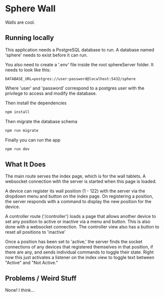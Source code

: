 # Sphere Wall

Walls are cool.

## Running locally
This application needs a PostgreSQL database to run.
A database named 'sphere' needs to exist before it can run.

You also need to create a '.env' file inside the root sphereServer folder.
It needs to look like this:

```
DATABASE_URL=postgres://user:password@localhost:5432/sphere
```
Where 'user' and 'password' correspond to a postgres user with the privilege
to access and modify the database.

Then install the dependencies

```bash
npm install
```

Then migrate the database schema

```bash
npm run migrate
```

Finally you can run the app

```bash
npm run dev
```

## What It Does
The main route serves the index page, which is for the wall tablets.
A websocket connection with the server is started when this page is loaded.

A device can register its wall position (1 - 122) with the server via the dropdown
menu and button on the index page.
On registering a position, the server responds with a command to display the new
position for the device.

A controller route ('/controller') loads a page that allows another device to
set any position to active or inactive via a menu and button.
This is also done with a websocket connection.
The controller view also has a button to reset all positions to 'inactive'

Once a position has been set to 'active,' the server finds the socket connections
of any devices that registered themselves in that position, if there are any, and 
sends individual commands to toggle their state. Right now this just activates a listener 
on the index view to toggle text between "Active" and "Not Active."

## Problems / Weird Stuff
None! I think...
